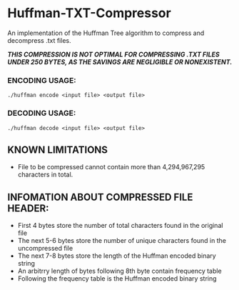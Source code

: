 # Huffman-TXT-Compressor
An implementation of the Huffman Tree algorithm to compress and decompress .txt files.

 ***THIS COMPRESSION IS NOT OPTIMAL FOR COMPRESSING .TXT FILES UNDER 250 BYTES, AS THE SAVINGS ARE NEGLIGIBLE OR NONEXISTENT.***

### ENCODING USAGE:
``./huffman encode <input file> <output file>``

### DECODING USAGE:
``./huffman decode <input file> <output file>``

## KNOWN LIMITATIONS
 - File to be compressed cannot contain more than 4,294,967,295 characters in total.

## INFOMATION ABOUT COMPRESSED FILE HEADER:
* First 4 bytes store the number of total characters found in the original file
* The next 5-6 bytes store the number of unique characters found in the uncompressed file
* The next 7-8 bytes store the length of the Huffman encoded binary string
* An arbitrry length of bytes following 8th byte contain frequency table
* Following the frequency table is the Huffman encoded binary string
